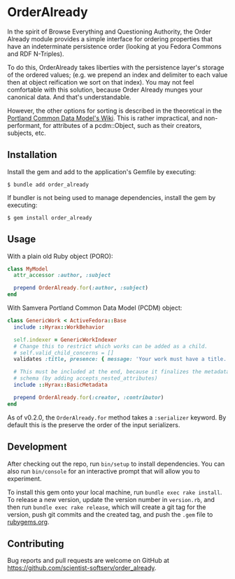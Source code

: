 # OrderAlready

In the spirit of Browse Everything and Questioning Authority, the Order Already module provides a simple interface for ordering properties that have an indeterminate persistence order (looking at you Fedora Commons and RDF N-Triples).

To do this, OrderAlready takes liberties with the persistence layer's storage of the ordered values; (e.g. we prepend an index and delimiter to each value then at object reification we sort on that index).  You may not feel comfortable with this solution, because Order Already munges your canonical data.  And that's understandable.

However, the other options for sorting is described in the theoretical in the [Portland Common Data Model's Wiki](https://github.com/duraspace/pcdm/wiki#ordering-extension).  This is rather impractical, and non-performant, for attributes of a pcdm::Object, such as their creators, subjects, etc.

## Installation

Install the gem and add to the application's Gemfile by executing:

    $ bundle add order_already

If bundler is not being used to manage dependencies, install the gem by executing:

    $ gem install order_already

## Usage

With a plain old Ruby object (PORO):

```ruby
class MyModel
  attr_accessor :author, :subject

  prepend OrderAlready.for(:author, :subject)
end
```

With Samvera Portland Common Data Model (PCDM) object:

```ruby
class GenericWork < ActiveFedora::Base
  include ::Hyrax::WorkBehavior

  self.indexer = GenericWorkIndexer
  # Change this to restrict which works can be added as a child.
  # self.valid_child_concerns = []
  validates :title, presence: { message: 'Your work must have a title.' }

  # This must be included at the end, because it finalizes the metadata
  # schema (by adding accepts_nested_attributes)
  include ::Hyrax::BasicMetadata

  prepend OrderAlready.for(:creator, :contributor)
end
```

As of v0.2.0, the `OrderAlready.for` method takes a `:serializer` keyword.  By default this is the preserve the order of the input serializers.

## Development

After checking out the repo, run `bin/setup` to install dependencies. You can also run `bin/console` for an interactive prompt that will allow you to experiment.

To install this gem onto your local machine, run `bundle exec rake install`. To release a new version, update the version number in `version.rb`, and then run `bundle exec rake release`, which will create a git tag for the version, push git commits and the created tag, and push the `.gem` file to [rubygems.org](https://rubygems.org).

## Contributing

Bug reports and pull requests are welcome on GitHub at https://github.com/scientist-softserv/order_already.
